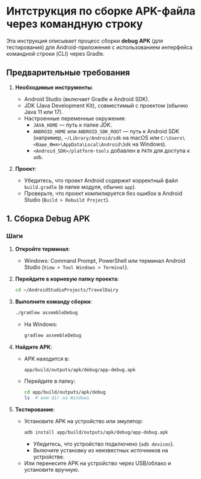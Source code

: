 # Интструкция по сборке APK-файла через командную строку

Эта инструкция описывает процесс сборки **debug APK** (для тестирования)  для Android-приложения с использованием интерфейса командной строки (CLI) через Gradle.
## Предварительные требования

1. **Необходимые инструменты**:
   - Android Studio (включает Gradle и Android SDK).
   - JDK (Java Development Kit), совместимый с проектом (обычно Java 11 или 17).
   - Настроенные переменные окружения:
     - `JAVA_HOME` — путь к папке JDK.
     - `ANDROID_HOME` или `ANDROID_SDK_ROOT` — путь к Android SDK (например, `~/Library/Android/sdk` на macOS или `C:\Users\<Ваше_Имя>\AppData\Local\Android\Sdk` на Windows).
     - `<Android_SDK>/platform-tools` добавлен в `PATH` для доступа к `adb`.

2. **Проект**:
   - Убедитесь, что проект Android содержит корректный файл `build.gradle` (в папке модуля, обычно `app`).
   - Проверьте, что проект компилируется без ошибок в Android Studio (`Build > Rebuild Project`).


## 1. Сборка Debug APK

### Шаги

1. **Откройте терминал**:
   - Windows: Command Prompt, PowerShell или терминал Android Studio (`View > Tool Windows > Terminal`).

2. **Перейдите в корневую папку проекта**:
   ```bash
   cd ~/AndroidStudioProjects/TravelDairy
   ```

3. **Выполните команду сборки**:
   ```bash
   ./gradlew assembleDebug
   ```
   - На Windows:
     ```bash
     gradlew assembleDebug
     ```
4. **Найдите APK**:
   - APK находится в:
     ```
     app/build/outputs/apk/debug/app-debug.apk
     ```
   - Перейдите в папку:
     ```bash
     cd app/build/outputs/apk/debug
     ls  # или dir на Windows
     ```

5. **Тестирование**:
   - Установите APK на устройство или эмулятор:
     ```bash
     adb install app/build/outputs/apk/debug/app-debug.apk
     ```
     - Убедитесь, что устройство подключено (`adb devices`).
     - Включите установку из неизвестных источников на устройстве.
   - Или перенесите APK на устройство через USB/облако и установите вручную.
